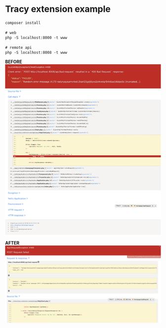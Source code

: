 Tracy extension example
=======================

```
composer install

# web
php -S localhost:8000 -t www 

# remote api
php -S localhost:8008 -t www 
```

**BEFORE**
![Basic](https://raw.githubusercontent.com/milous/tracy-extension-example/master/basic.png)

**AFTER**
![Extended](https://raw.githubusercontent.com/milous/tracy-extension-example/master/extended.png)
